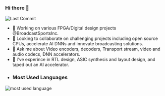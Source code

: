 ### Hi there 👋

<img alt="Last Commit" src="https://img.shields.io/github/last-commit/nitheeshkm/nitheeshkm?logo=markdown&label=LAST+UPDATE&color=29bf12&style=flat">


- 🔭 Working on various FPGA/Digital design projects @BroadcastSportsInc.
- 👯 Looking to collaborate on challenging projects including open source CPUs, accelerate AI DNNs and innovate broadcasting solutions. 
- 💬 Ask me about Video encoders, decoders, Transport stream, video and audio codecs, DNN accelerators.
- 💼 I've experince in RTL design, ASIC synthesis and layout design, and taped out an AI accelerator. 
- ### **Most Used Languages**
![most used language](https://github-readme-stats.vercel.app/api/top-langs/?username=nitheeshkm&layout=compact&theme=onedark&hide_border=true&langs_count=20&hide=javascript,coq,pascal,batchfile)
<!-- ### **My Github Status**
![github status](https://github-readme-stats.vercel.app/api?username=nitheeshkm&show_icons=true&count_private=true&theme=onedark&hide_border=true&hide=&include_all_commits=true) 
--!>

<!--[![GitHub Streak](https://streak-stats.demolab.com?user=nitheeshkm&theme=onedark_duo&hide_border=true)](https://git.io/streak-stats)
--!>

<!--
**nitheeshkm/nitheeshkm** is a ✨ _special_ ✨ repository because its `README.md` (this file) appears on your GitHub profile.

Here are some ideas to get you started:

- 🔭 I’m currently working on ...
- 🌱 I’m currently learning ...
- 👯 I’m looking to collaborate on ...
- 🤔 I’m looking for help with ...
- 💬 Ask me about ...
- 📫 How to reach me: ...
- 😄 Pronouns: ...
- ⚡ Fun fact: ...
-->
